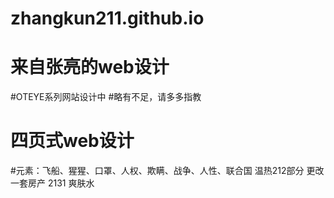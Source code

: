 # zhangkun211.github.io
# 来自张亮的web设计
#OTEYE系列网站设计中
#略有不足，请多多指教
# 四页式web设计

#元素：飞船、猩猩、口罩、人权、欺瞒、战争、人性、联合国
温热212部分
更改一套房产
2131
爽肤水
